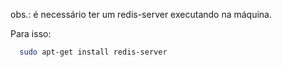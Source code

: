 obs.: é necessário ter um redis-server executando na máquina.

Para isso:

```bash
  sudo apt-get install redis-server
```
